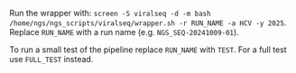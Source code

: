 Run the wrapper with: `screen -S viralseq -d -m bash /home/ngs/ngs_scripts/viralseq/wrapper.sh -r RUN_NAME -a HCV -y 2025`.    
Replace `RUN_NAME` with a run name (e.g. `NGS_SEQ-20241009-01`). 

To run a small test of the pipeline replace `RUN_NAME` with `TEST`. For a full test use `FULL_TEST` instead.

